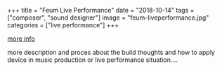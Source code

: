 +++
title = "Feum Live Performance"
date = "2018-10-14"
tags = ["composer", "sound designer"]
image = "feum-liveperformance.jpg"
categories = ["live performance"]
+++

<!--more-->


[more info](https://github.com/L4COUR/L4COUR_Max-Patchers/tree/master/Max%20Projects/01_Max4Live-Jitter-Visualizer-patch)

more description and proces about the build thoughts and how to apply device in music production or live performance situation....
